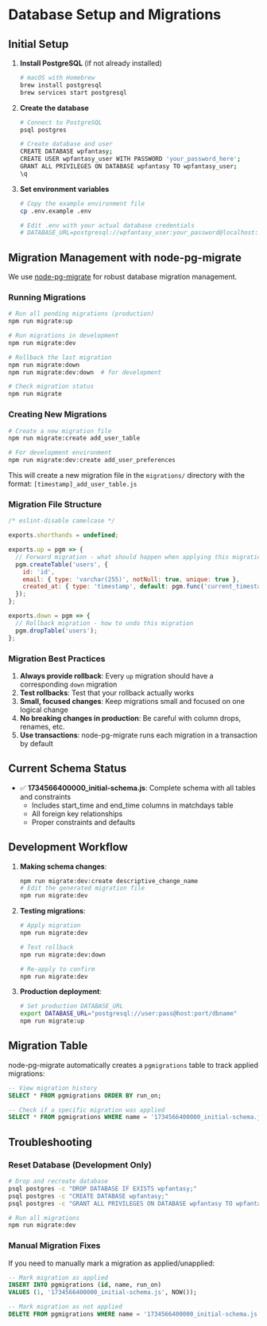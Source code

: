 # Database Setup and Migrations

## Initial Setup

1. **Install PostgreSQL** (if not already installed)
   ```bash
   # macOS with Homebrew
   brew install postgresql
   brew services start postgresql
   ```

2. **Create the database**
   ```bash
   # Connect to PostgreSQL
   psql postgres
   
   # Create database and user
   CREATE DATABASE wpfantasy;
   CREATE USER wpfantasy_user WITH PASSWORD 'your_password_here';
   GRANT ALL PRIVILEGES ON DATABASE wpfantasy TO wpfantasy_user;
   \q
   ```

3. **Set environment variables**
   ```bash
   # Copy the example environment file
   cp .env.example .env
   
   # Edit .env with your actual database credentials
   # DATABASE_URL=postgresql://wpfantasy_user:your_password@localhost:5432/wpfantasy
   ```

## Migration Management with node-pg-migrate

We use [node-pg-migrate](https://github.com/salsita/node-pg-migrate) for robust database migration management.

### Running Migrations

```bash
# Run all pending migrations (production)
npm run migrate:up

# Run migrations in development
npm run migrate:dev

# Rollback the last migration
npm run migrate:down
npm run migrate:dev:down  # for development

# Check migration status
npm run migrate
```

### Creating New Migrations

```bash
# Create a new migration file
npm run migrate:create add_user_table

# For development environment
npm run migrate:dev:create add_user_preferences
```

This will create a new migration file in the `migrations/` directory with the format:
`[timestamp]_add_user_table.js`

### Migration File Structure

```javascript
/* eslint-disable camelcase */

exports.shorthands = undefined;

exports.up = pgm => {
  // Forward migration - what should happen when applying this migration
  pgm.createTable('users', {
    id: 'id',
    email: { type: 'varchar(255)', notNull: true, unique: true },
    created_at: { type: 'timestamp', default: pgm.func('current_timestamp') },
  });
};

exports.down = pgm => {
  // Rollback migration - how to undo this migration
  pgm.dropTable('users');
};
```

### Migration Best Practices

1. **Always provide rollback**: Every `up` migration should have a corresponding `down` migration
2. **Test rollbacks**: Test that your rollback actually works
3. **Small, focused changes**: Keep migrations small and focused on one logical change
4. **No breaking changes in production**: Be careful with column drops, renames, etc.
5. **Use transactions**: node-pg-migrate runs each migration in a transaction by default

## Current Schema Status

- ✅ **1734566400000_initial-schema.js**: Complete schema with all tables and constraints
  - Includes start_time and end_time columns in matchdays table
  - All foreign key relationships
  - Proper constraints and defaults

## Development Workflow

1. **Making schema changes**:
   ```bash
   npm run migrate:dev:create descriptive_change_name
   # Edit the generated migration file
   npm run migrate:dev
   ```

2. **Testing migrations**:
   ```bash
   # Apply migration
   npm run migrate:dev
   
   # Test rollback
   npm run migrate:dev:down
   
   # Re-apply to confirm
   npm run migrate:dev
   ```

3. **Production deployment**:
   ```bash
   # Set production DATABASE_URL
   export DATABASE_URL="postgresql://user:pass@host:port/dbname"
   npm run migrate:up
   ```

## Migration Table

node-pg-migrate automatically creates a `pgmigrations` table to track applied migrations:

```sql
-- View migration history
SELECT * FROM pgmigrations ORDER BY run_on;

-- Check if a specific migration was applied
SELECT * FROM pgmigrations WHERE name = '1734566400000_initial-schema.js';
```

## Troubleshooting

### Reset Database (Development Only)
```bash
# Drop and recreate database
psql postgres -c "DROP DATABASE IF EXISTS wpfantasy;"
psql postgres -c "CREATE DATABASE wpfantasy;"
psql postgres -c "GRANT ALL PRIVILEGES ON DATABASE wpfantasy TO wpfantasy_user;"

# Run all migrations
npm run migrate:dev
```

### Manual Migration Fixes
If you need to manually mark a migration as applied/unapplied:

```sql
-- Mark migration as applied
INSERT INTO pgmigrations (id, name, run_on) 
VALUES (1, '1734566400000_initial-schema.js', NOW());

-- Mark migration as not applied
DELETE FROM pgmigrations WHERE name = '1734566400000_initial-schema.js';
```
